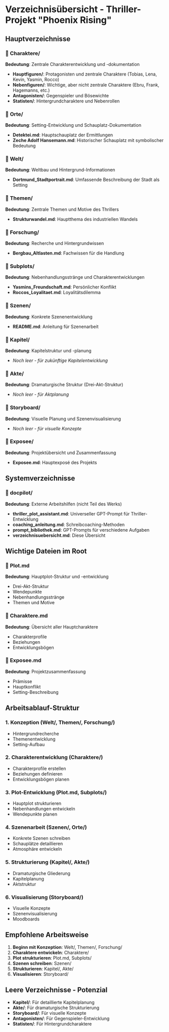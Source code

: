 # Verzeichnisübersicht - Thriller-Projekt "Phoenix Rising"

## Hauptverzeichnisse

### 📁 **Charaktere/**
**Bedeutung**: Zentrale Charakterentwicklung und -dokumentation
- **Hauptfiguren/**: Protagonisten und zentrale Charaktere (Tobias, Lena, Kevin, Yasmin, Rocco)
- **Nebenfiguren/**: Wichtige, aber nicht zentrale Charaktere (Ebru, Frank, Hagemanns, etc.)
- **Antagonisten/**: Gegenspieler und Bösewichte
- **Statisten/**: Hintergrundcharaktere und Nebenrollen

### 📁 **Orte/**
**Bedeutung**: Setting-Entwicklung und Schauplatz-Dokumentation
- **Detektei.md**: Hauptschauplatz der Ermittlungen
- **Zeche Adolf Hansemann.md**: Historischer Schauplatz mit symbolischer Bedeutung

### 📁 **Welt/**
**Bedeutung**: Weltbau und Hintergrund-Informationen
- **Dortmund_Stadtportrait.md**: Umfassende Beschreibung der Stadt als Setting

### 📁 **Themen/**
**Bedeutung**: Zentrale Themen und Motive des Thrillers
- **Strukturwandel.md**: Hauptthema des industriellen Wandels

### 📁 **Forschung/**
**Bedeutung**: Recherche und Hintergrundwissen
- **Bergbau_Altlasten.md**: Fachwissen für die Handlung

### 📁 **Subplots/**
**Bedeutung**: Nebenhandlungsstränge und Charakterentwicklungen
- **Yasmins_Freundschaft.md**: Persönlicher Konflikt
- **Roccos_Loyalitaet.md**: Loyalitätsdilemma

### 📁 **Szenen/**
**Bedeutung**: Konkrete Szenenentwicklung
- **README.md**: Anleitung für Szenenarbeit

### 📁 **Kapitel/**
**Bedeutung**: Kapitelstruktur und -planung
- *Noch leer - für zukünftige Kapitelentwicklung*

### 📁 **Akte/**
**Bedeutung**: Dramaturgische Struktur (Drei-Akt-Struktur)
- *Noch leer - für Aktplanung*

### 📁 **Storyboard/**
**Bedeutung**: Visuelle Planung und Szenenvisualisierung
- *Noch leer - für visuelle Konzepte*

### 📁 **Exposee/**
**Bedeutung**: Projektübersicht und Zusammenfassung
- **Exposee.md**: Hauptexposé des Projekts

## Systemverzeichnisse

### 📁 **docpilot/**
**Bedeutung**: Externe Arbeitshilfen (nicht Teil des Werks)
- **thriller_plot_assistant.md**: Universeller GPT-Prompt für Thriller-Entwicklung
- **coaching_anleitung.md**: Schreibcoaching-Methoden
- **prompt_bibliothek.md**: GPT-Prompts für verschiedene Aufgaben
- **verzeichnisuebersicht.md**: Diese Übersicht

## Wichtige Dateien im Root

### 📄 **Plot.md**
**Bedeutung**: Hauptplot-Struktur und -entwicklung
- Drei-Akt-Struktur
- Wendepunkte
- Nebenhandlungsstränge
- Themen und Motive

### 📄 **Charaktere.md**
**Bedeutung**: Übersicht aller Hauptcharaktere
- Charakterprofile
- Beziehungen
- Entwicklungsbögen

### 📄 **Exposee.md**
**Bedeutung**: Projektzusammenfassung
- Prämisse
- Hauptkonflikt
- Setting-Beschreibung

## Arbeitsablauf-Struktur

### 1. **Konzeption** (Welt/, Themen/, Forschung/)
- Hintergrundrecherche
- Themenentwicklung
- Setting-Aufbau

### 2. **Charakterentwicklung** (Charaktere/)
- Charakterprofile erstellen
- Beziehungen definieren
- Entwicklungsbögen planen

### 3. **Plot-Entwicklung** (Plot.md, Subplots/)
- Hauptplot strukturieren
- Nebenhandlungen entwickeln
- Wendepunkte planen

### 4. **Szenenarbeit** (Szenen/, Orte/)
- Konkrete Szenen schreiben
- Schauplätze detaillieren
- Atmosphäre entwickeln

### 5. **Strukturierung** (Kapitel/, Akte/)
- Dramaturgische Gliederung
- Kapitelplanung
- Aktstruktur

### 6. **Visualisierung** (Storyboard/)
- Visuelle Konzepte
- Szenenvisualisierung
- Moodboards

## Empfohlene Arbeitsweise

1. **Beginn mit Konzeption**: Welt/, Themen/, Forschung/
2. **Charaktere entwickeln**: Charaktere/
3. **Plot strukturieren**: Plot.md, Subplots/
4. **Szenen schreiben**: Szenen/
5. **Strukturieren**: Kapitel/, Akte/
6. **Visualisieren**: Storyboard/

## Leere Verzeichnisse - Potenzial

- **Kapitel/**: Für detaillierte Kapitelplanung
- **Akte/**: Für dramaturgische Strukturierung
- **Storyboard/**: Für visuelle Konzepte
- **Antagonisten/**: Für Gegenspieler-Entwicklung
- **Statisten/**: Für Hintergrundcharaktere

